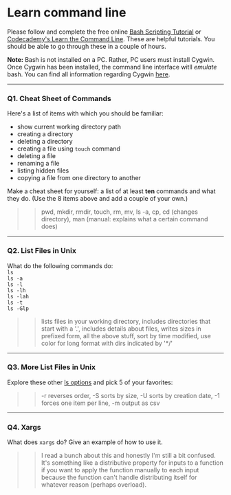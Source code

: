 # Learn command line

Please follow and complete the free online [Bash Scripting Tutorial](https://ryanstutorials.net/bash-scripting-tutorial/) or [Codecademy's Learn the Command Line](https://www.codecademy.com/learn/learn-the-command-line). These are helpful tutorials. You should be able to go through these in a couple of hours.

**Note:** Bash is not installed on a PC. Rather, PC users must install Cygwin. Once Cygwin has been installed, the command line interface witll _emulate_ bash. You can find all information regarding Cygwin [here](https://www.cygwin.com/).

---

### Q1.  Cheat Sheet of Commands  

Here's a list of items with which you should be familiar:  
* show current working directory path
* creating a directory
* deleting a directory
* creating a file using `touch` command
* deleting a file
* renaming a file
* listing hidden files
* copying a file from one directory to another

Make a cheat sheet for yourself: a list of at least **ten** commands and what they do.  (Use the 8 items above and add a couple of your own.)  

> > pwd, mkdir, rmdir, touch, rm, mv, ls -a, cp, cd (changes directory), man (manual: explains what a certain command does)

---

### Q2.  List Files in Unix   

What do the following commands do:  
`ls`  
`ls -a`  
`ls -l`  
`ls -lh`  
`ls -lah`  
`ls -t`  
`ls -Glp`  

> > lists files in your working directory, includes directories that start with a '.', includes details about files, writes sizes in prefixed form, all the above stuff, sort by time modified, use color for long format with dirs indicated by '*/'

---

### Q3.  More List Files in Unix  

Explore these other [ls options](http://www.techonthenet.com/unix/basic/ls.php) and pick 5 of your favorites:

> > -r reverses order, -S sorts by size, -U sorts by creation date, -1 forces one item per line, -m output as csv

---

### Q4.  Xargs   

What does `xargs` do? Give an example of how to use it.

> > I read a bunch about this and honestly I'm still a bit confused. It's something like a distributive property for inputs to a function if you want to apply the function manually to each input because the function can't handle distributing itself for whatever reason (perhaps overload). 
 

